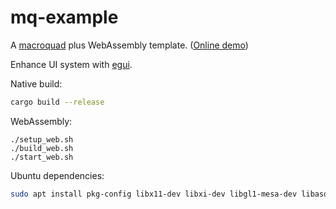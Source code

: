 # mq-example

A [macroquad](https://github.com/not-fl3/macroquad) plus WebAssembly template. ([Online demo](https://kmolyuan.github.io/mq-example/))

Enhance UI system with [egui](https://github.com/emilk/egui).

Native build:

```bash
cargo build --release
```

WebAssembly:

```
./setup_web.sh
./build_web.sh
./start_web.sh
```

Ubuntu dependencies:

```bash
sudo apt install pkg-config libx11-dev libxi-dev libgl1-mesa-dev libasound2-dev
```
